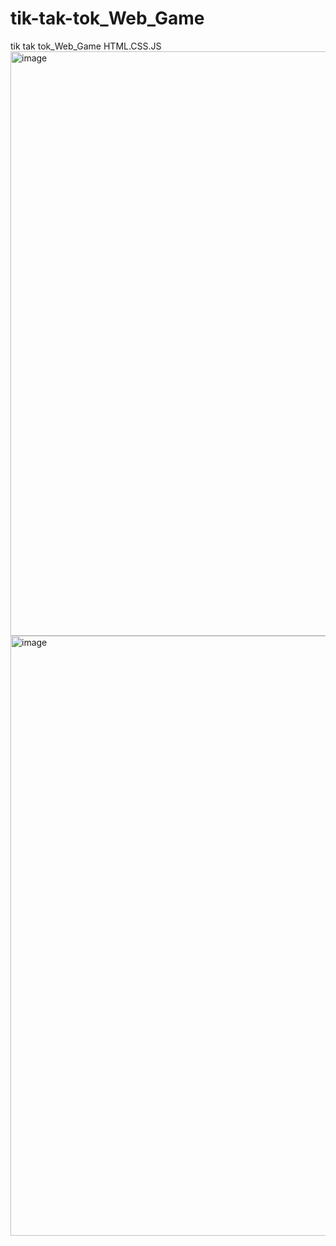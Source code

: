 # tik-tak-tok_Web_Game
tik tak tok_Web_Game HTML.CSS.JS
<img width="935" alt="image" src="https://github.com/user-attachments/assets/4e116570-7b14-4268-b023-936fb099ea37">
<img width="960" alt="image" src="https://github.com/user-attachments/assets/418492ca-0a7f-416e-a376-364eb76ff279">

